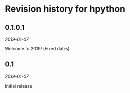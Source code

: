 # Revision history for hpython

## 0.1.0.1

*2019-01-07*

Welcome to 2019! (Fixed dates)

## 0.1

*2019-01-07*

Initial release
